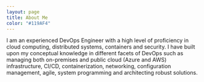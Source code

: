 ```yaml
---
layout: page
title: About Me
color: "#119AF4"
---
```


I am an experienced DevOps Engineer with a high level of proficiency in cloud computing, distributed systems, containers and security. I have built upon my conceptual knowledge in different facets of DevOps such as managing both on-premises and public cloud (Azure and AWS) infrastructure, CI/CD, containerization, networking, configuration management, agile, system programming and architecting robust solutions.
